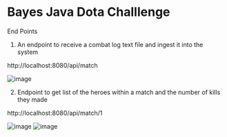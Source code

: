 # Bayes Java Dota Challlenge

End Points
1) An endpoint to receive a combat log text file and ingest it into the system

http://localhost:8080/api/match

![image](https://user-images.githubusercontent.com/128981420/227789826-b7e33388-093d-4be9-849e-b7d41a99a575.png)

2) Endpoint to get  list of the heroes within a match and the number of kills they made

http://localhost:8080/api/match/1

![image](https://user-images.githubusercontent.com/128981420/227790121-ef83a564-d1f2-467a-8522-3c37a83b4bfb.png)
![image](https://user-images.githubusercontent.com/128981420/227790159-f8d4d952-c54a-4844-ad58-14e41cd54f3a.png)







